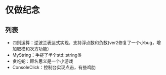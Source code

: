 # 仅做纪念
## 列表
- 四则运算：逆波兰表达式实现，支持浮点数和负数(ver2修复了一个小bug，增加取模和次方功能）
- MyString：手搓了半个std::string类
- 贪吃蛇：顾名思义是一个小游戏
- ConsoleClick：控制台实现点击，有些鸡肋
